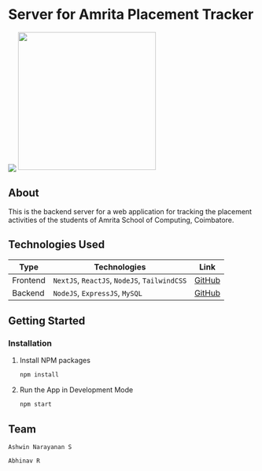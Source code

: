 # Server for Amrita Placement Tracker

<img align='center' src="https://img.shields.io/github/created-at/Ashrockzzz2003/placement_tracker_server"/>
<img src="https://github.com/Ashrockzzz2003/placement_tracker_web/blob/v2/public/logo.png?raw=true" style="width: 280px;" />

## About

This is the backend server for a web application for tracking the placement activities of the students of Amrita School of Computing, Coimbatore.

## Technologies Used

| Type | Technologies | Link |
| --- | --- | --- |
| Frontend | `NextJS`, `ReactJS`, `NodeJS`, `TailwindCSS` | [GitHub](https://github.com/Ashrockzzz2003/placement_tracker_web) |
| Backend | `NodeJS`, `ExpressJS`, `MySQL` | [GitHub](https://github.com/Ashrockzzz2003/placement_tracker_server) |

## Getting Started

### Installation

1. Install NPM packages
    ```sh
    npm install
    ```

2. Run the App in Development Mode
    ```sh
    npm start
    ```

## Team

`Ashwin Narayanan S`

`Abhinav R`

